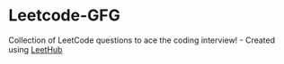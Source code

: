 # Leetcode-GFG
Collection of LeetCode questions to ace the coding interview! - Created using [LeetHub](https://github.com/QasimWani/LeetHub)
